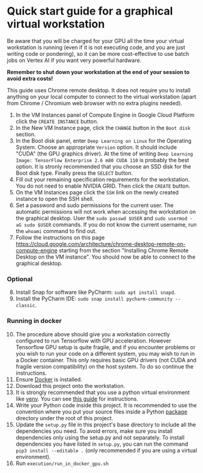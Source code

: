 # Quick start guide for a graphical virtual workstation


Be aware that you will be charged for your GPU all the time your virtual
workstation is running (even if it is not executing code, and you are just
writing code or pondering), so it can be more cost-effective to use batch jobs
on Vertex AI if you want very powerful hardware.

**Remember to shut down your workstation at the end of your session to avoid
extra costs!**

This guide uses Chrome remote desktop. It does not require you to install
anything on your local computer to connect to the virtual workstation (apart
from Chrome / Chromium web browser with no extra plugins needed).

1. In the VM Instances panel of Compute Engine in Google Cloud Platform click
   the `CREATE INSTANCE` button.
2. In the New VM Instance page, click the `CHANGE` button in the `Boot disk`
   section.
3. In the Boot disk panel, enter `Deep Learning on Linux` for the Operating
   System. Choose an appropriate `Version` option. It should include "CUDA"
   (the GPU graphics driver). At the time of writing
   `Deep Learning Image: TensorFlow Enterprise 2.6 m80 CUDA 110` is probably
   the best option. It is stronly recommended that you choose an SSD disk for
   the Boot disk type. Finally press the `SELECT` button.
4. Fill out your remaining specification requirements for the workstation. You
   do not need to enable NVIDIA GRID. Then click the `CREATE` button.
5. On the VM Instances page click the `SSH` link on the newly created instance
   to open the SSH shell.
6. Set a password and sudo permissions for the current user. The automatic
   permissions will not work when accessing the workstation on the graphical
   desktop. User the `sudo passwd $USER` and `sudo usermod -aG sudo $USER`
   commands. If you do not know the current username, run the `whoami` command
   to find out.
7. Follow the instructions on this page
   https://cloud.google.com/architecture/chrome-desktop-remote-on-compute-engine
   starting from the section "Installing Chrome Remote Desktop on the VM
   instance". You should now be able to connect to the graphical desktop.

### Optional

8. Install Snap for software like PyCharm: `sudo apt install snapd`.
9. Install the PyCharm IDE: `sudo snap install pycharm-community --classic`.

### Running in docker

10. The procedure above should give you a workstation correctly configured to
    run Tensorflow with GPU acceleration. However Tensorflow GPU setup is quite
    fragile, and if you encounter problems or you wish to run your code on a
    different system, you may wish to run in a Docker container. This only
    requires basic GPU drivers (not CUDA and fragile version compatibility) on
    the host system. To do so continue the instructions.
11. Ensure [Docker](https://www.docker.com/) is installed.
12. Download this project onto the workstation.
13. It is strongly recommended that you use a python virtual environment like
   [venv](https://docs.python.org/3/library/venv.html). You can see
   [this guide](setting-up-venv.md) for instructions.
14. Write your Python code inside this project. It is recommended to use the
   convention where you put your source files inside a Python
   [package](https://docs.python.org/3/tutorial/modules.html) directory under
   the root of this project.
15. Update the `setup.py` file in this project's base directory to include all
   the dependencies you need. To avoid errors, make sure you install
   dependencies only using the setup.py and not separately. To install
   dependencies you have listed in `setup.py`, you can run the command
   `pip3 install --editable .` (only recommended if you are using a virtual
   environment).
16. Run `execution/run_in_docker_gpu.sh`